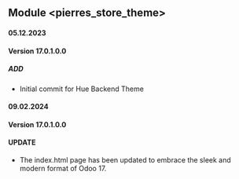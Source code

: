 ## Module <pierres_store_theme>

#### 05.12.2023

#### Version 17.0.1.0.0

##### ADD

- Initial commit for Hue Backend Theme

#### 09.02.2024
#### Version 17.0.1.0.0
#### UPDATE

- The index.html page has been updated to embrace the sleek and modern format of Odoo 17.
